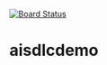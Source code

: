 [![Board Status](https://dev.azure.com/bendevopsdemo/54db1cc3-d68c-417d-bfee-ea93e95c8ea8/dafe231f-c843-4f85-9983-f7b3301900f4/_apis/work/boardbadge/3073ba86-d8f5-45b7-8181-9c6a212969cb)](https://dev.azure.com/bendevopsdemo/54db1cc3-d68c-417d-bfee-ea93e95c8ea8/_boards/board/t/dafe231f-c843-4f85-9983-f7b3301900f4/Microsoft.RequirementCategory)
# aisdlcdemo